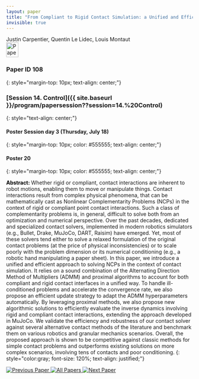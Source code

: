 ```yaml
---
layout: paper
title: "From Compliant to Rigid Contact Simulation: a Unified and Efficient Approach"
invisible: true
---
```

<div class="paper-authors">
<div class="paper-author-box">
    <div class="paper-author-name">Justin Carpentier, Quentin Le Lidec, Louis Montaut</div>
    <div class="paper-author-uni"></div>
</div>

</div><div class="paper-pdf">
                <div> <a href="https://enriquecoronadozu.github.io/rssproceedings2024/rss20/p108.pdf"><img src="{{ site.baseurl }}/images/paper_link.png" alt="Paper Website" width = "33"  height = "40"/></a> </div>
                </div>

### Paper ID 108
{: style="margin-top: 10px; text-align: center;"}

### [Session 14. Control]({{ site.baseurl }}/program/papersession??session=14.%20Control)
{: style="text-align: center;"}

#### Poster Session day 3 (Thursday, July 18)
{: style="margin-top: 10px; color: #555555; text-align: center;"}

#### Poster 20
{: style="margin-top: 10px; color: #555555; text-align: center;"}

<b style="color: black;">Abstract: </b>Whether rigid or compliant, contact interactions are inherent to robot motions, enabling them to move or manipulate things. Contact interactions result from complex physical phenomena, that can be mathematically cast as Nonlinear Complementarity Problems (NCPs) in the context of rigid or compliant point contact interactions. Such a class of complementarity problems is, in general, difficult to solve both from an optimization and numerical perspective. Over the past decades, dedicated and specialized contact solvers, implemented in modern robotics simulators (e.g., Bullet, Drake, MuJoCo, DART, Raisim) have emerged. Yet, most of these solvers tend either to solve a relaxed formulation of the original contact problems (at the price of physical inconsistencies) or to scale poorly with the problem dimension or its numerical conditioning (e.g., a robotic hand manipulating a paper sheet). In this paper, we introduce a unified and efficient approach to solving NCPs in the context of contact simulation. It relies on a sound combination of the Alternating Direction Method of Multipliers (ADMM) and proximal algorithms to account for both compliant and rigid contact interfaces in a unified way. To handle ill-conditioned problems and accelerate the convergence rate, we also propose an efficient update strategy to adapt the ADMM hyperparameters automatically. By leveraging proximal methods, we also propose new algorithmic solutions to efficiently evaluate the inverse dynamics involving rigid and compliant contact interactions, extending the approach developed in MuJoCo. We validate the efficiency and robustness of our contact solver against several alternative contact methods of the literature and benchmark them on various robotics and granular mechanics scenarios. Overall, the proposed approach is shown to be competitive against classic methods for simple contact problems and outperforms existing solutions on more complex scenarios, involving tens of contacts and poor conditioning.
{: style="color:gray; font-size: 120%; text-align: justified;"}


<div class="paper-menu">
<a href="{{ site.baseurl }}/program/papers/107/"> <img src="{{ site.baseurl }}/images/previous_paper_icon.png" alt="Previous Paper" title="Previous Paper"/> </a>
<a href="{{ site.baseurl }}/program/papers"><img src="{{ site.baseurl }}/images/overview_icon.png" alt="All Papers" title="All Papers"/> </a>
<a href="{{ site.baseurl }}/program/papers/109/"> <img src="{{ site.baseurl }}/images/next_paper_icon.png" alt="Next Paper" title="Next Paper"/> </a>

</div>
